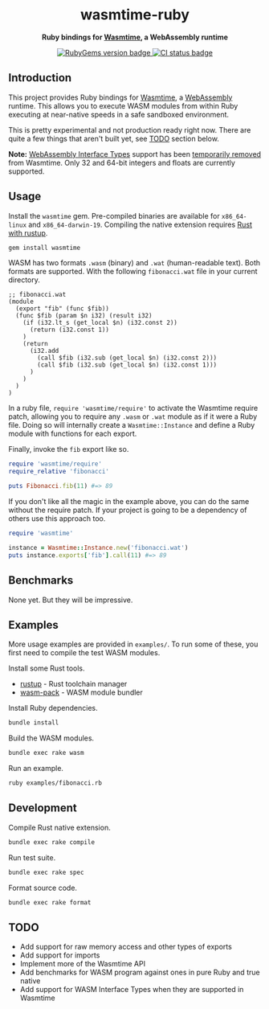 <div align="center">
  <h1>wasmtime-ruby</h1>
  <p>
    <strong>
      Ruby bindings for <a href="https://github.com/bytecodealliance/wasmtime">Wasmtime</a>, a WebAssembly runtime
    </strong>
  </p>
  <p>
    <a href="https://rubygems.org/gems/wasmtime">
      <img src="https://img.shields.io/gem/v/wasmtime" alt="RubyGems version badge" />
    </a>
    <a href="https://github.com/dtcristo/wasmtime-ruby/actions?query=workflow%3ACI">
      <img src="https://img.shields.io/github/workflow/status/dtcristo/wasmtime-ruby/CI" alt="CI status badge" />
    </a>
  </p>
</div>

## Introduction

This project provides Ruby bindings for [Wasmtime](https://github.com/bytecodealliance/wasmtime),
a [WebAssembly](https://webassembly.org/) runtime. This allows you to execute
WASM modules from within Ruby executing at near-native speeds in a safe
sandboxed environment.

This is pretty experimental and not production ready right now. There are quite
a few things that aren't built yet, see [TODO](#todo) section below.

**Note:** [WebAssembly Interface Types](https://github.com/WebAssembly/interface-types/blob/master/proposals/interface-types/Explainer.md)
support has been [temporarily removed](https://github.com/bytecodealliance/wasmtime/pull/1292)
from Wasmtime. Only 32 and 64-bit integers and floats are currently supported.

## Usage

Install the `wasmtime` gem. Pre-compiled binaries are available for
`x86_64-linux` and `x86_64-darwin-19`. Compiling the native extension requires
[Rust with rustup](https://rustup.rs/).

```sh
gem install wasmtime
```

WASM has two formats `.wasm` (binary) and `.wat` (human-readable text). Both
formats are supported. With the following `fibonacci.wat` file in your current
directory.

```wat
;; fibonacci.wat
(module
  (export "fib" (func $fib))
  (func $fib (param $n i32) (result i32)
    (if (i32.lt_s (get_local $n) (i32.const 2))
      (return (i32.const 1))
    )
    (return
      (i32.add
        (call $fib (i32.sub (get_local $n) (i32.const 2)))
        (call $fib (i32.sub (get_local $n) (i32.const 1)))
      )
    )
  )
)
```

In a ruby file, `require 'wasmtime/require'` to activate the Wasmtime require
patch, allowing you to require any `.wasm` or `.wat` module as if it were a
Ruby file. Doing so will internally create a `Wasmtime::Instance` and define a
Ruby module with functions for each export.

Finally, invoke the `fib` export like so.

```rb
require 'wasmtime/require'
require_relative 'fibonacci'

puts Fibonacci.fib(11) #=> 89
```

If you don't like all the magic in the example above, you can do the same
without the require patch. If your project is going to be a dependency of others
use this approach too.

```rb
require 'wasmtime'

instance = Wasmtime::Instance.new('fibonacci.wat')
puts instance.exports['fib'].call(11) #=> 89
```

## Benchmarks

None yet. But they will be impressive.

## Examples

More usage examples are provided in `examples/`. To run some of these, you first
need to compile the test WASM modules.

Install some Rust tools.

- [rustup](https://rustup.rs/) - Rust toolchain manager
- [wasm-pack](https://rustwasm.github.io/wasm-pack/installer/) - WASM module bundler

Install Ruby dependencies.

```sh
bundle install
```

Build the WASM modules.

```sh
bundle exec rake wasm
```

Run an example.

```sh
ruby examples/fibonacci.rb
```

## Development

Compile Rust native extension.

```sh
bundle exec rake compile
```

Run test suite.

```sh
bundle exec rake spec
```

Format source code.

```sh
bundle exec rake format
```

## TODO

- Add support for raw memory access and other types of exports
- Add support for imports
- Implement more of the Wasmtime API
- Add benchmarks for WASM program against ones in pure Ruby and true native
- Add support for WASM Interface Types when they are supported in Wasmtime
